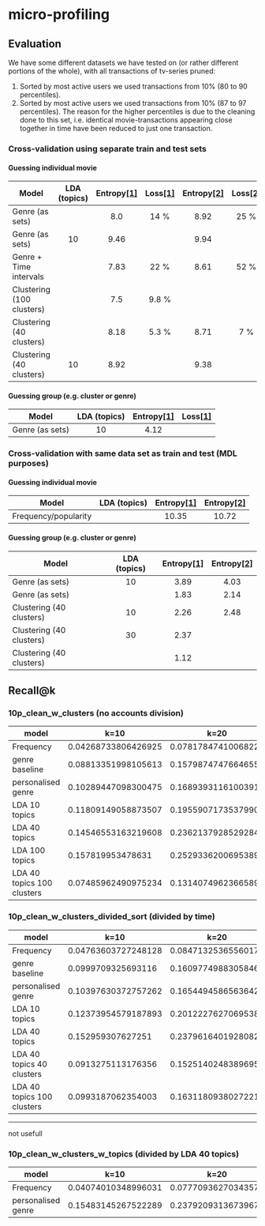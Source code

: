 # micro-profiling

## Evaluation
We have some different datasets we have tested on (or rather different portions of the whole), with all transactions of tv-series pruned:
1. <a name="d1"></a> Sorted by most active users we used transactions from 10% (80 to 90 percentiles).
2. <a name="d2"></a> Sorted by most active users we used transactions from 10% (87 to 97 percentiles). The reason for the higher percentiles is due to the cleaning done to this set, i.e. identical movie-transactions appearing close together in time have been reduced to just one transaction.

### Cross-validation using separate train and test sets
#### Guessing individual movie
|           Model            |  LDA (topics)  | Entropy[[1]](#d1) | Loss[[1]](#d1) | Entropy[[2]](#d2) | Loss[[2]](#d2) |
| -------------------------- | :------------: | :---------------: | :------------: | :---------------: | :------------: |
| Genre (as sets)            |                | 8.0               | 14 %           | 8.92              | 25 %           |
| Genre (as sets)            | 10             | 9.46              |                | 9.94              |                |
| Genre + Time intervals     |                | 7.83              | 22 %           | 8.61              | 52 %           |
| Clustering (100 clusters)  |                | 7.5               | 9.8 %          |                   |                |
| Clustering (40 clusters)   |                | 8.18              | 5.3 %          | 8.71              | 7 %            |
| Clustering (40 clusters)   | 10             | 8.92              |                | 9.38              |                |

#### Guessing group (e.g. cluster or genre)
|           Model            |  LDA (topics)  | Entropy[[1]](#d1) | Loss[[1]](#d1) |
| -------------------------- | :------------: | :---------------: | :------------: |
| Genre (as sets)            | 10             | 4.12              |                |


### Cross-validation with same data set as train and test (MDL purposes)
#### Guessing individual movie
|           Model            |  LDA (topics) | Entropy[[1]](#d1) | Entropy[[2]](#d2) |
| -------------------------- | :-----------: | :---------------: | :---------------: |
| Frequency/popularity       |               | 10.35             | 10.72             |

#### Guessing group (e.g. cluster or genre)
|           Model            |  LDA (topics) | Entropy[[1]](#d1) | Entropy[[2]](#d2) |
| -------------------------- | :-----------: | :---------------: | :---------------: |
| Genre (as sets)            | 10            | 3.89              | 4.03              |
| Genre (as sets)            |               | 1.83              | 2.14              |
| Clustering (40 clusters)   | 10            | 2.26              | 2.48              |
| Clustering (40 clusters)   | 30            | 2.37              |                   |
| Clustering (40 clusters)   |               | 1.12              |                   |



## Recall@k

### 10p_clean_w_clusters (no accounts division)
| model | k=10 | k=20 | k=50|
|---|---|---|---|
|Frequency| 0.04268733806426925| 0.07817847410068222| 0.16544932762018003|
|genre baseline| 0.08813351998105613| 0.15798747476646555| 0.29117978228825936|
|personalised genre| 0.10289447098300475| 0.1689393116100391| 0.29586199165923693|
|LDA 10 topics| 0.11809149058873507| 0.19559071735379904| 0.34780468685834587|
|LDA 40 topics| 0.14546553163219608| 0.23621379285292846| 0.4022641725785127|
|LDA 100 topics| 0.157819953478631| 0.2529336200695389| 0.42488552632142723|
|LDA 40 topics 100 clusters| 0.07485962490975234| 0.13140749623665895| 0.25836414151354553|

### 10p_clean_w_clusters_divided_sort (divided by time)

| model | k=10 | k=20 | k=50|
|---|---|---|---|
|Frequency | 0.04763603727248128 | 0.08471325365560174 | 0.17278276206187915|
|genre baseline | 0.0999709325693116 | 0.1609774988305846| 0.2715234461372083|
|personalised genre | 0.10397630372757262| 0.16544945865636423| 0.2757338849610023|
|LDA 10 topics | 0.12373954579187893| 0.20122276270695386| 0.3467353352162765|
|LDA 40 topics | 0.152959307627251| 0.23796164019280827| 0.38611444113928295|
|LDA 40 topics 40 clusters| 0.0913275113176356| 0.15251402483896953| 0.2796972104573891|
|LDA 40 topics 100 clusters|0.0993187062354003| 0.1631180938027221| 0.29563547443624855|


_____________________________
not usefull
### 10p_clean_w_clusters_w_topics (divided by LDA 40 topics)
| model | k=10 | k=20 | k=50|
|---|---|---|---|
|Frequency| 0.04074010348996031| 0.07770936270343574| 0.16497236262785778|
|personalised genre| 0.15483145267522289| 0.23792093136739675| 0.3762470203178532|




